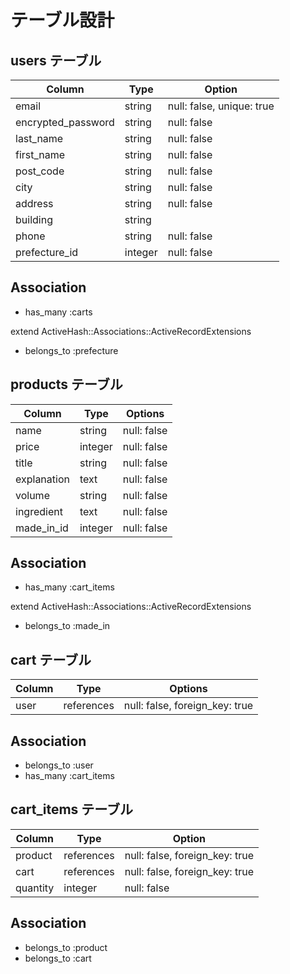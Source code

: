 # テーブル設計


## users テーブル

| Column             | Type    | Option                    |
| ------------------ | ------- | ------------------------- |
| email              | string  | null: false, unique: true |
| encrypted_password | string  | null: false               |
| last_name          | string  | null: false               |
| first_name         | string  | null: false               |
| post_code          | string  | null: false               |
| city               | string  | null: false               |
| address            | string  | null: false               |
| building           | string  |                           |
| phone              | string  | null: false               |
| prefecture_id      | integer | null: false               |

## Association

- has_many :carts

extend ActiveHash::Associations::ActiveRecordExtensions

- belongs_to :prefecture



## products テーブル

| Column           | Type       | Options                        |
| ---------------- | ---------- | ------------------------------ |
| name             | string     | null: false                    |
| price            | integer    | null: false                    |
| title            | string     | null: false                    |
| explanation      | text       | null: false                    |
| volume           | string     | null: false                    |
| ingredient       | text       | null: false                    |
| made_in_id       | integer    | null: false                    |

## Association

- has_many    :cart_items

extend ActiveHash::Associations::ActiveRecordExtensions

- belongs_to :made_in



## cart テーブル

| Column  | Type       | Options                        |
| ------- | ---------- | ------------------------------ |
| user    | references | null: false, foreign_key: true |

## Association

- belongs_to :user
- has_many   :cart_items



##  cart_items テーブル

| Column             | Type       | Option                         |
| ------------------ | ---------- | ------------------------------ |
| product            | references | null: false, foreign_key: true |
| cart               | references | null: false, foreign_key: true |
| quantity           | integer    | null: false                    |

## Association

- belongs_to  :product
- belongs_to  :cart
